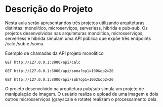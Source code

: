 # Descrição do Projeto


Nesta aula serão apresentandos três projetos utilizando arquiteturas distintas: monolítico, microserviços, serverless, hibrida e pub-sub. 
Os projetos desenvolvidos nas arquiteturas monolítica, microsserviços, serverless e hibrida simulam uma API pública que expõe três endpoints /calc /sub e /soma. 

Exemplo de chamadas da API projeto monolítico
```
GET http://127.0.0.1:8000/api/calc

GET http://127.0.0.1:8000/api/soma?op1=100&op2=20

GET http://127.0.0.1:8000/api/sub?op1=1002&op2=20
```


O projeto desenvolvido na arquitetura pub/sub simula um projeto de manipulação de imagem. O usuário realiza o upload de uma imagem e dois outros microsserviços (grayscale e rotate) realizam o processamento dela. 
